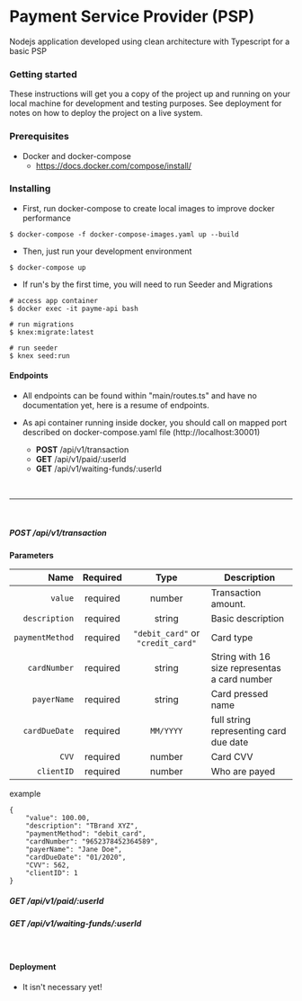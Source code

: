 # Payment Service Provider (PSP)

Nodejs application developed using clean architecture with Typescript for a basic PSP


### Getting started

These instructions will get you a copy of the project up and running on your local machine for development and testing purposes. See deployment for notes on how to deploy the project on a live system.

### Prerequisites

- Docker and docker-compose
    - https://docs.docker.com/compose/install/   

### Installing

- First, run docker-compose to create local images to improve docker performance

```
$ docker-compose -f docker-compose-images.yaml up --build
```

- Then, just run your development environment

```
$ docker-compose up
```

- If run's by the first time, you will need to run Seeder and Migrations
```
# access app container
$ docker exec -it payme-api bash

# run migrations
$ knex:migrate:latest

# run seeder
$ knex seed:run
```

#### Endpoints
- All endpoints can be found within "main/routes.ts" and have no documentation yet, here is a resume of endpoints.
- As api container running inside docker, you should call on mapped port described on docker-compose.yaml file (http://localhost:30001)
    
    * <strong>POST</strong> /api/v1/transaction
    * <strong>GET</strong> /api/v1/paid/:userId
    * <strong>GET</strong> /api/v1/waiting-funds/:userId

<br>
<hr>
<br>

##### POST /api/v1/transaction

**Parameters**

|          Name | Required |  Type   | Description                                                                                                                                                           |
| -------------:|:--------:|:-------:| --------------------------------------------------------------------------------------------------------------------------------------------------------------------- |
|     `value` | required | number  | Transaction amount. |
|     `description` | required | string  | Basic description |
|     `paymentMethod` | required | `"debit_card"` or `"credit_card"`  | Card type |
|     `cardNumber` | required | string  | String with 16 size representas a card number |
|     `payerName` | required | string  | Card pressed name |
|     `cardDueDate` | required | `MM/YYYY`  | full string representing card due date |
|     `CVV` | required | number  | Card CVV |
|     `clientID` | required | number  | Who are payed |

example
```
{
    "value": 100.00,
    "description": "TBrand XYZ",
    "paymentMethod": "debit_card",
    "cardNumber": "9652378452364589",
    "payerName": "Jane Doe",
    "cardDueDate": "01/2020",
    "CVV": 562,
    "clientID": 1
}
```

##### GET /api/v1/paid/:userId
##### GET /api/v1/waiting-funds/:userId

<br>

#### Deployment

- It isn't necessary yet!